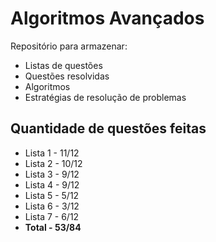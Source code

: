 # Algoritmos Avançados

Repositório para armazenar:

* Listas de questões
* Questões resolvidas
* Algoritmos
* Estratégias de resolução de problemas

## Quantidade de questões feitas
 * Lista 1 - 11/12
 * Lista 2 - 10/12
 * Lista 3 - 9/12
 * Lista 4 - 9/12
 * Lista 5 - 5/12
 * Lista 6 - 3/12
 * Lista 7 - 6/12
 * **Total - 53/84**
